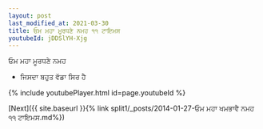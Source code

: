 ```yaml
---
layout: post
last_modified_at: 2021-03-30
title: ਓਮ ਮਹਾ ਮੂਰਧਣੇ ਨਮਹ ੧੧ ਟਾਇਮਸ
youtubeId: jDDSlYH-Xjg
---
```

 
 
 ਓਮ ਮਹਾ ਮੂਰਧਣੇ ਨਮਹ  
 
 -  ਜਿਸਦਾ ਬਹੁਤ ਵੱਡਾ ਸਿਰ ਹੈ 
 
  
 
  
 
 
 
 
 
 


{% include youtubePlayer.html id=page.youtubeId %}
 
[Next]({{ site.baseurl }}{% link  split1/_posts/2014-01-27-ਓਮ ਮਹਾ ਖਮਭਾਵੈ ਨਮਹ ੧੧ ਟਾਇਮਸ.md%})
 
